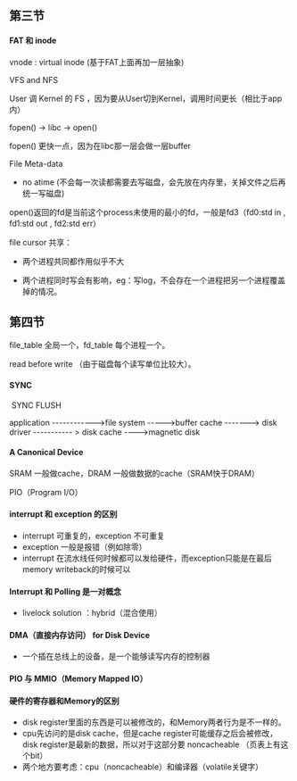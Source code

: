 ## 第三节

#### FAT 和 inode



vnode : virtual inode (基于FAT上面再加一层抽象)

 

VFS and NFS



User 调 Kernel 的 FS ，因为要从User切到Kernel，调用时间更长（相比于app内）



fopen() -> libc -> open()

fopen() 更快一点，因为在libc那一层会做一层buffer



File Meta-data

- no atime (不会每一次读都需要去写磁盘，会先放在内存里，关掉文件之后再统一写磁盘)



open()返回的fd是当前这个process未使用的最小的fd，一般是fd3（fd0:std in ,  fd1:std out ,  fd2:std err）



file cursor 共享：

- 两个进程共同都作用似乎不大

- 两个进程同时写会有影响，eg：写log，不会存在一个进程把另一个进程覆盖掉的情况。

  

## 第四节

file_table 全局一个，fd_table 每个进程一个。

read before write （由于磁盘每个读写单位比较大）。



#### SYNC

​						SYNC																						 FLUSH

application ------------>file system ----->buffer cache -------> disk driver ----------- > disk cache ---->magnetic disk



#### A Canonical Device

SRAM 一般做cache，DRAM 一般做数据的cache（SRAM快于DRAM）

PIO（Program I/O）



#### interrupt 和 exception 的区别

- interrupt 可重复的，exception 不可重复
- exception 一般是报错（例如除零）
- interrupt 在流水线任何时候都可以发给硬件，而exception只能是在最后memory writeback的时候可以



#### Interrupt 和 Polling 是一对概念 

- livelock solution ：hybrid（混合使用）





#### DMA（直接内存访问） for Disk Device

- 一个插在总线上的设备，是一个能够读写内存的控制器



#### PIO 与 MMIO（Memory Mapped IO）



#### 硬件的寄存器和Memory的区别

- disk register里面的东西是可以被修改的，和Memory两者行为是不一样的。
- cpu先访问的是disk cache，但是cache register可能缓存之后会被修改，disk register是最新的数据，所以对于这部分要 noncacheable （页表上有这个bit）
- 两个地方要考虑：cpu（noncacheable）和编译器（volatile关键字）



​                                                               